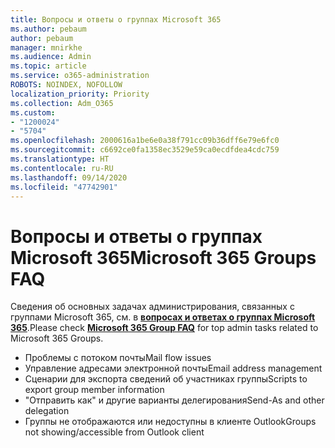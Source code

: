 ```yaml
---
title: Вопросы и ответы о группах Microsoft 365
ms.author: pebaum
author: pebaum
manager: mnirkhe
ms.audience: Admin
ms.topic: article
ms.service: o365-administration
ROBOTS: NOINDEX, NOFOLLOW
localization_priority: Priority
ms.collection: Adm_O365
ms.custom:
- "1200024"
- "5704"
ms.openlocfilehash: 2000616a1be6e0a38f791cc09b36dff6e79e6fc0
ms.sourcegitcommit: c6692ce0fa1358ec3529e59ca0ecdfdea4cdc759
ms.translationtype: HT
ms.contentlocale: ru-RU
ms.lasthandoff: 09/14/2020
ms.locfileid: "47742901"
---
```

# <a name="microsoft-365-groups-faq"></a><span data-ttu-id="33abb-102">Вопросы и ответы о группах Microsoft 365</span><span class="sxs-lookup"><span data-stu-id="33abb-102">Microsoft 365 Groups FAQ</span></span>

<span data-ttu-id="33abb-103">Сведения об основных задачах администрирования, связанных с группами Microsoft 365, см. в **[вопросах и ответах о группах Microsoft 365](https://aka.ms/M365GroupsFAQ)**.</span><span class="sxs-lookup"><span data-stu-id="33abb-103">Please check **[Microsoft 365 Group FAQ](https://aka.ms/M365GroupsFAQ)** for top admin tasks related to Microsoft 365 Groups.</span></span>

- <span data-ttu-id="33abb-104">Проблемы с потоком почты</span><span class="sxs-lookup"><span data-stu-id="33abb-104">Mail flow issues</span></span>
- <span data-ttu-id="33abb-105">Управление адресами электронной почты</span><span class="sxs-lookup"><span data-stu-id="33abb-105">Email address management</span></span>
- <span data-ttu-id="33abb-106">Сценарии для экспорта сведений об участниках группы</span><span class="sxs-lookup"><span data-stu-id="33abb-106">Scripts to export group member information</span></span>
- <span data-ttu-id="33abb-107">"Отправить как" и другие варианты делегирования</span><span class="sxs-lookup"><span data-stu-id="33abb-107">Send-As and other delegation</span></span>
- <span data-ttu-id="33abb-108">Группы не отображаются или недоступны в клиенте Outlook</span><span class="sxs-lookup"><span data-stu-id="33abb-108">Groups not showing/accessible from Outlook client</span></span>